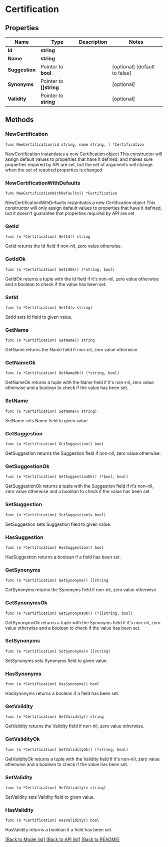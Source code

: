 # Certification

## Properties

Name | Type | Description | Notes
------------ | ------------- | ------------- | -------------
**Id** | **string** |  | 
**Name** | **string** |  | 
**Suggestion** | Pointer to **bool** |  | [optional] [default to false]
**Synonyms** | Pointer to **[]string** |  | [optional] 
**Validity** | Pointer to **string** |  | [optional] 

## Methods

### NewCertification

`func NewCertification(id string, name string, ) *Certification`

NewCertification instantiates a new Certification object
This constructor will assign default values to properties that have it defined,
and makes sure properties required by API are set, but the set of arguments
will change when the set of required properties is changed

### NewCertificationWithDefaults

`func NewCertificationWithDefaults() *Certification`

NewCertificationWithDefaults instantiates a new Certification object
This constructor will only assign default values to properties that have it defined,
but it doesn't guarantee that properties required by API are set

### GetId

`func (o *Certification) GetId() string`

GetId returns the Id field if non-nil, zero value otherwise.

### GetIdOk

`func (o *Certification) GetIdOk() (*string, bool)`

GetIdOk returns a tuple with the Id field if it's non-nil, zero value otherwise
and a boolean to check if the value has been set.

### SetId

`func (o *Certification) SetId(v string)`

SetId sets Id field to given value.


### GetName

`func (o *Certification) GetName() string`

GetName returns the Name field if non-nil, zero value otherwise.

### GetNameOk

`func (o *Certification) GetNameOk() (*string, bool)`

GetNameOk returns a tuple with the Name field if it's non-nil, zero value otherwise
and a boolean to check if the value has been set.

### SetName

`func (o *Certification) SetName(v string)`

SetName sets Name field to given value.


### GetSuggestion

`func (o *Certification) GetSuggestion() bool`

GetSuggestion returns the Suggestion field if non-nil, zero value otherwise.

### GetSuggestionOk

`func (o *Certification) GetSuggestionOk() (*bool, bool)`

GetSuggestionOk returns a tuple with the Suggestion field if it's non-nil, zero value otherwise
and a boolean to check if the value has been set.

### SetSuggestion

`func (o *Certification) SetSuggestion(v bool)`

SetSuggestion sets Suggestion field to given value.

### HasSuggestion

`func (o *Certification) HasSuggestion() bool`

HasSuggestion returns a boolean if a field has been set.

### GetSynonyms

`func (o *Certification) GetSynonyms() []string`

GetSynonyms returns the Synonyms field if non-nil, zero value otherwise.

### GetSynonymsOk

`func (o *Certification) GetSynonymsOk() (*[]string, bool)`

GetSynonymsOk returns a tuple with the Synonyms field if it's non-nil, zero value otherwise
and a boolean to check if the value has been set.

### SetSynonyms

`func (o *Certification) SetSynonyms(v []string)`

SetSynonyms sets Synonyms field to given value.

### HasSynonyms

`func (o *Certification) HasSynonyms() bool`

HasSynonyms returns a boolean if a field has been set.

### GetValidity

`func (o *Certification) GetValidity() string`

GetValidity returns the Validity field if non-nil, zero value otherwise.

### GetValidityOk

`func (o *Certification) GetValidityOk() (*string, bool)`

GetValidityOk returns a tuple with the Validity field if it's non-nil, zero value otherwise
and a boolean to check if the value has been set.

### SetValidity

`func (o *Certification) SetValidity(v string)`

SetValidity sets Validity field to given value.

### HasValidity

`func (o *Certification) HasValidity() bool`

HasValidity returns a boolean if a field has been set.


[[Back to Model list]](../README.md#documentation-for-models) [[Back to API list]](../README.md#documentation-for-api-endpoints) [[Back to README]](../README.md)


